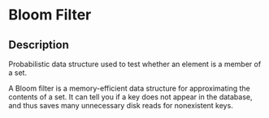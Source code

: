 # Bloom Filter

## Description

Probabilistic data structure used to test whether an element is a member of a set.

A Bloom filter is a memory-efficient data structure for approximating the contents of a set.
It can tell you if a key does not appear in the database, and thus saves many unnecessary disk reads for nonexistent keys.
